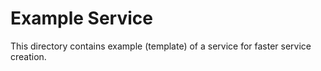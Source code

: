 # Example Service

This directory contains example (template) of a service for faster service creation.
